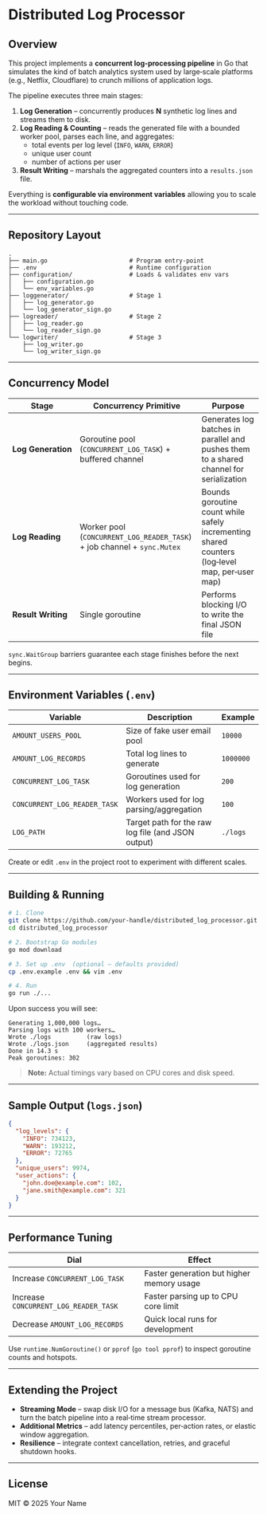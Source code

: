 
# Distributed Log Processor

## Overview
This project implements a **concurrent log‑processing pipeline** in Go that simulates the kind of batch analytics system used by large‑scale platforms (e.g., Netflix, Cloudflare) to crunch millions of application logs.

The pipeline executes three main stages:

1. **Log Generation** – concurrently produces **N** synthetic log lines and streams them to disk.
2. **Log Reading & Counting** – reads the generated file with a bounded worker pool, parses each line, and aggregates:
   - total events per log level (`INFO`, `WARN`, `ERROR`)
   - unique user count
   - number of actions per user
3. **Result Writing** – marshals the aggregated counters into a `results.json` file.

Everything is **configurable via environment variables** allowing you to scale the workload without touching code.

---

## Repository Layout

```
.
├── main.go                       # Program entry‑point
├── .env                          # Runtime configuration
├── configuration/                # Loads & validates env vars
│   ├── configuration.go
│   └── env_variables.go
├── loggenerator/                 # Stage 1
│   ├── log_generator.go
│   └── log_generator_sign.go
├── logreader/                    # Stage 2
│   ├── log_reader.go
│   └── log_reader_sign.go
└── logwriter/                    # Stage 3
    ├── log_writer.go
    └── log_writer_sign.go
```

---

## Concurrency Model

| Stage | Concurrency Primitive              | Purpose                                                    |
|-------|------------------------------------|------------------------------------------------------------|
| **Log Generation** | Goroutine pool (`CONCURRENT_LOG_TASK`) + buffered channel | Generates log batches in parallel and pushes them to a shared channel for serialization |
| **Log Reading** | Worker pool (`CONCURRENT_LOG_READER_TASK`) + job channel + `sync.Mutex` | Bounds goroutine count while safely incrementing shared counters (log‑level map, per‑user map) |
| **Result Writing** | Single goroutine | Performs blocking I/O to write the final JSON file |

`sync.WaitGroup` barriers guarantee each stage finishes before the next begins.

---

## Environment Variables (`.env`)

| Variable | Description | Example |
|----------|-------------|---------|
| `AMOUNT_USERS_POOL` | Size of fake user email pool | `10000` |
| `AMOUNT_LOG_RECORDS` | Total log lines to generate | `1000000` |
| `CONCURRENT_LOG_TASK` | Goroutines used for log generation | `200` |
| `CONCURRENT_LOG_READER_TASK` | Workers used for log parsing/aggregation | `100` |
| `LOG_PATH` | Target path for the raw log file (and JSON output) | `./logs` |

Create or edit `.env` in the project root to experiment with different scales.

---

## Building & Running

```bash
# 1. Clone
git clone https://github.com/your‑handle/distributed_log_processor.git
cd distributed_log_processor

# 2. Bootstrap Go modules
go mod download

# 3. Set up .env  (optional – defaults provided)
cp .env.example .env && vim .env

# 4. Run
go run ./...
```

Upon success you will see:

```
Generating 1,000,000 logs…
Parsing logs with 100 workers…
Wrote ./logs          (raw logs)
Wrote ./logs.json     (aggregated results)
Done in 14.3 s
Peak goroutines: 302
```

> **Note:** Actual timings vary based on CPU cores and disk speed.

---

## Sample Output (`logs.json`)

```json
{
  "log_levels": {
    "INFO": 734123,
    "WARN": 193212,
    "ERROR": 72765
  },
  "unique_users": 9974,
  "user_actions": {
    "john.doe@example.com": 102,
    "jane.smith@example.com": 321
  }
}
```

---

## Performance Tuning

| Dial | Effect |
|------|--------|
| Increase `CONCURRENT_LOG_TASK` | Faster generation but higher memory usage |
| Increase `CONCURRENT_LOG_READER_TASK` | Faster parsing up to CPU core limit |
| Decrease `AMOUNT_LOG_RECORDS` | Quick local runs for development |

Use `runtime.NumGoroutine()` or `pprof` (`go tool pprof`) to inspect goroutine counts and hotspots.

---

## Extending the Project

* **Streaming Mode** – swap disk I/O for a message bus (Kafka, NATS) and turn the batch pipeline into a real‑time stream processor.
* **Additional Metrics** – add latency percentiles, per‑action rates, or elastic window aggregation.
* **Resilience** – integrate context cancellation, retries, and graceful shutdown hooks.

---

## License

MIT © 2025 Your Name
